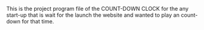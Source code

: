 This is the project program file of the COUNT-DOWN CLOCK  for the any start-up that is wait for the launch the website and wanted to play an count-down for that time.

